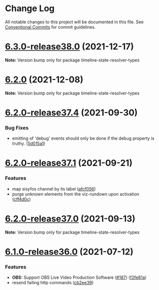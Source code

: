 # Change Log

All notable changes to this project will be documented in this file.
See [Conventional Commits](https://conventionalcommits.org) for commit guidelines.

# [6.3.0-release38.0](https://github.com/nrkno/tv-automation-state-timeline-resolver/compare/6.2.0...6.3.0-release38.0) (2021-12-17)

**Note:** Version bump only for package timeline-state-resolver-types

# [6.2.0](https://github.com/nrkno/tv-automation-state-timeline-resolver/compare/6.2.0-release37.7...6.2.0) (2021-12-08)

**Note:** Version bump only for package timeline-state-resolver-types

# [6.2.0-release37.4](https://github.com/nrkno/tv-automation-state-timeline-resolver/compare/6.2.0-release37.3...6.2.0-release37.4) (2021-09-30)

### Bug Fixes

- emitting of 'debug' events should only be done if the debug property is truthy. ([5d015a1](https://github.com/nrkno/tv-automation-state-timeline-resolver/commit/5d015a1dfde3ffc86f9aea9366bf72f76537d9a4))

# [6.2.0-release37.1](https://github.com/nrkno/tv-automation-state-timeline-resolver/compare/6.2.0-release37.0...6.2.0-release37.1) (2021-09-21)

### Features

- map sisyfos channel by its label ([afcf056](https://github.com/nrkno/tv-automation-state-timeline-resolver/commit/afcf056a568f5e18545379c2655b8c1769b98be2))
- purge unknown elements from the viz-rundown upon activation ([cff4d0c](https://github.com/nrkno/tv-automation-state-timeline-resolver/commit/cff4d0cbcd46b7da97a8de31cb92381286294350))

# [6.2.0-release37.0](https://github.com/nrkno/tv-automation-state-timeline-resolver/compare/6.1.0-release36.2...6.2.0-release37.0) (2021-09-13)

**Note:** Version bump only for package timeline-state-resolver-types

# [6.1.0-release36.0](https://github.com/nrkno/tv-automation-state-timeline-resolver/compare/6.0.3...6.1.0-release36.0) (2021-07-12)

### Features

- **OBS:** Support OBS Live Video Production Software ([#187](https://github.com/nrkno/tv-automation-state-timeline-resolver/issues/187)) ([f2fe81a](https://github.com/nrkno/tv-automation-state-timeline-resolver/commit/f2fe81a3ae87ccd3c8db812e88ef9a94b74673d5))
- resend failing http commands ([cb2ee39](https://github.com/nrkno/tv-automation-state-timeline-resolver/commit/cb2ee3967f587520c8dd1e3b6d3543af6fcae687))
